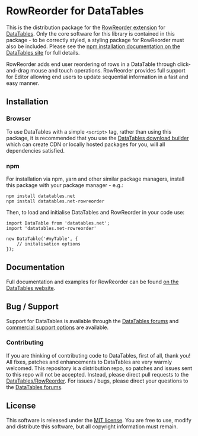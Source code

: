 # RowReorder for DataTables 

This is the distribution package for the [RowReorder extension](https://datatables.net/extensions/rowreorder) for [DataTables](https://datatables.net/). Only the core software for this library is contained in this package - to be correctly styled, a styling package for RowReorder must also be included. Please see the [npm installation documentation on the DataTables site](https://datatables.net/manual/installation#Node.js-/-NPM) for full details.

RowReorder adds end user reordering of rows in a DataTable through click-and-drag mouse and touch operations. RowReorder provides full support for Editor allowing end users to update sequential information in a fast and easy manner.


## Installation

### Browser

To use DataTables with a simple `<script>` tag, rather than using this package, it is recommended that you use the [DataTables download builder](//datatables.net/download) which can create CDN or locally hosted packages for you, will all dependencies satisfied.

### npm

For installation via npm, yarn and other similar package managers, install this package with your package manager - e.g.:

```
npm install datatables.net
npm install datatables.net-rowreorder
```

Then, to load and initialise DataTables and RowReorder in your code use:

```
import DataTable from 'datatables.net';
import 'datatables.net-rowreorder'

new DataTable('#myTable', {
    // initalisation options
});
```


## Documentation

Full documentation and examples for RowReorder can be found [on the DataTables website](https://datatables.net/extensions/rowreorder).

## Bug / Support

Support for DataTables is available through the [DataTables forums](//datatables.net/forums) and [commercial support options](//datatables.net/support) are available.

### Contributing

If you are thinking of contributing code to DataTables, first of all, thank you! All fixes, patches and enhancements to DataTables are very warmly welcomed. This repository is a distribution repo, so patches and issues sent to this repo will not be accepted. Instead, please direct pull requests to the [DataTables/RowReorder](http://github.com/DataTables/RowReorder). For issues / bugs, please direct your questions to the [DataTables forums](//datatables.net/forums).


## License

This software is released under the [MIT license](//datatables.net/license). You are free to use, modify and distribute this software, but all copyright information must remain.

